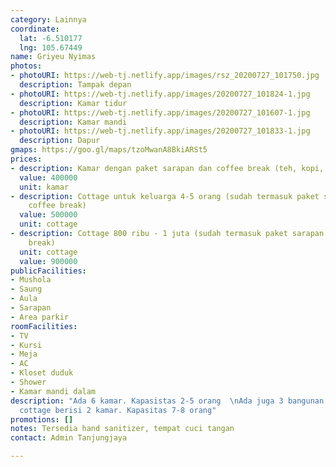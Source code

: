 ```yaml
---
category: Lainnya
coordinate:
  lat: -6.510177
  lng: 105.67449
name: Griyeu Nyimas
photos:
- photoURI: https://web-tj.netlify.app/images/rsz_20200727_101750.jpg
  description: Tampak depan
- photoURI: https://web-tj.netlify.app/images/20200727_101824-1.jpg
  description: Kamar tidur
- photoURI: https://web-tj.netlify.app/images/20200727_101607-1.jpg
  description: Kamar mandi
- photoURI: https://web-tj.netlify.app/images/20200727_101833-1.jpg
  description: Dapur
gmaps: https://goo.gl/maps/tzoMwanA8BkiARSt5
prices:
- description: Kamar dengan paket sarapan dan coffee break (teh, kopi, air minum)
  value: 400000
  unit: kamar
- description: Cottage untuk keluarga 4-5 orang (sudah termasuk paket sarapan dan
    coffee break)
  value: 500000
  unit: cottage
- description: Cottage 800 ribu - 1 juta (sudah termasuk paket sarapan dan coffee
    break)
  unit: cottage
  value: 900000
publicFacilities:
- Mushola
- Saung
- Aula
- Sarapan
- Area parkir
roomFacilities:
- TV
- Kursi
- Meja
- AC
- Kloset duduk
- Shower
- Kamar mandi dalam
description: "Ada 6 kamar. Kapasistas 2-5 orang  \nAda juga 3 bangunan cottage. 1
  cottage berisi 2 kamar. Kapasitas 7-8 orang"
promotions: []
notes: Tersedia hand sanitizer, tempat cuci tangan
contact: Admin Tanjungjaya

---
```

